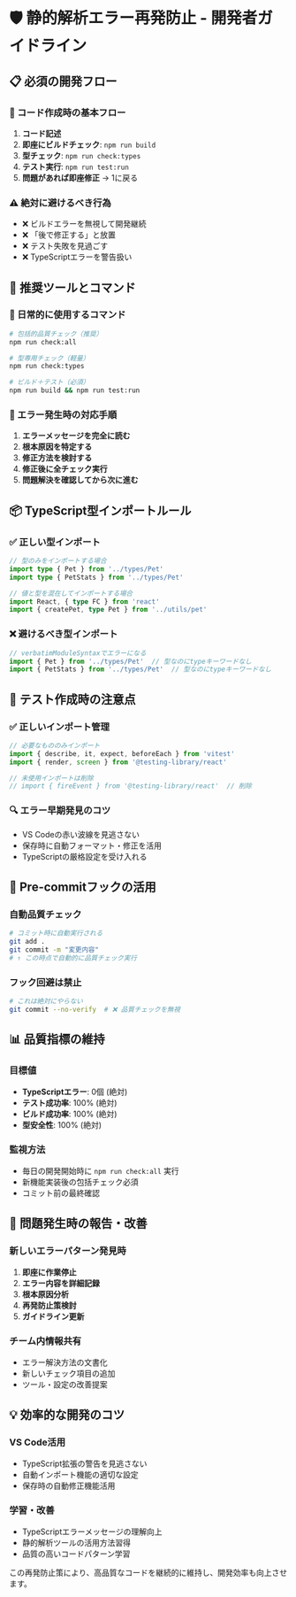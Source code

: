 # 🛡️ 静的解析エラー再発防止 - 開発者ガイドライン

## 📋 必須の開発フロー

### 🔄 コード作成時の基本フロー
1. **コード記述**
2. **即座にビルドチェック**: `npm run build`
3. **型チェック**: `npm run check:types` 
4. **テスト実行**: `npm run test:run`
5. **問題があれば即座修正** → 1に戻る

### ⚠️ 絶対に避けるべき行為
- ❌ ビルドエラーを無視して開発継続
- ❌ 「後で修正する」と放置
- ❌ テスト失敗を見過ごす
- ❌ TypeScriptエラーを警告扱い

## 🔧 推奨ツールとコマンド

### 📝 日常的に使用するコマンド
```bash
# 包括的品質チェック（推奨）
npm run check:all

# 型専用チェック（軽量）
npm run check:types

# ビルド＋テスト（必須）
npm run build && npm run test:run
```

### 🎯 エラー発生時の対応手順
1. **エラーメッセージを完全に読む**
2. **根本原因を特定する**
3. **修正方法を検討する**
4. **修正後に全チェック実行**
5. **問題解決を確認してから次に進む**

## 📦 TypeScript型インポートルール

### ✅ 正しい型インポート
```typescript
// 型のみをインポートする場合
import type { Pet } from '../types/Pet'
import type { PetStats } from '../types/Pet'

// 値と型を混在してインポートする場合
import React, { type FC } from 'react'
import { createPet, type Pet } from '../utils/pet'
```

### ❌ 避けるべき型インポート
```typescript
// verbatimModuleSyntaxでエラーになる
import { Pet } from '../types/Pet'  // 型なのにtypeキーワードなし
import { PetStats } from '../types/Pet'  // 型なのにtypeキーワードなし
```

## 🧪 テスト作成時の注意点

### ✅ 正しいインポート管理
```typescript
// 必要なもののみインポート
import { describe, it, expect, beforeEach } from 'vitest'
import { render, screen } from '@testing-library/react'

// 未使用インポートは削除
// import { fireEvent } from '@testing-library/react'  // 削除
```

### 🔍 エラー早期発見のコツ
- VS Codeの赤い波線を見逃さない
- 保存時に自動フォーマット・修正を活用
- TypeScriptの厳格設定を受け入れる

## 🚀 Pre-commitフックの活用

### 自動品質チェック
```bash
# コミット時に自動実行される
git add .
git commit -m "変更内容"
# ↑ この時点で自動的に品質チェック実行
```

### フック回避は禁止
```bash
# これは絶対にやらない
git commit --no-verify  # ❌ 品質チェックを無視
```

## 📊 品質指標の維持

### 目標値
- **TypeScriptエラー**: 0個 (絶対)
- **テスト成功率**: 100% (絶対)
- **ビルド成功率**: 100% (絶対)
- **型安全性**: 100% (絶対)

### 監視方法
- 毎日の開発開始時に `npm run check:all` 実行
- 新機能実装後の包括チェック必須
- コミット前の最終確認

## 🔄 問題発生時の報告・改善

### 新しいエラーパターン発見時
1. **即座に作業停止**
2. **エラー内容を詳細記録**
3. **根本原因分析**
4. **再発防止策検討**
5. **ガイドライン更新**

### チーム内情報共有
- エラー解決方法の文書化
- 新しいチェック項目の追加
- ツール・設定の改善提案

## 💡 効率的な開発のコツ

### VS Code活用
- TypeScript拡張の警告を見逃さない
- 自動インポート機能の適切な設定
- 保存時の自動修正機能活用

### 学習・改善
- TypeScriptエラーメッセージの理解向上
- 静的解析ツールの活用方法習得
- 品質の高いコードパターン学習

この再発防止策により、高品質なコードを継続的に維持し、開発効率も向上させます。
